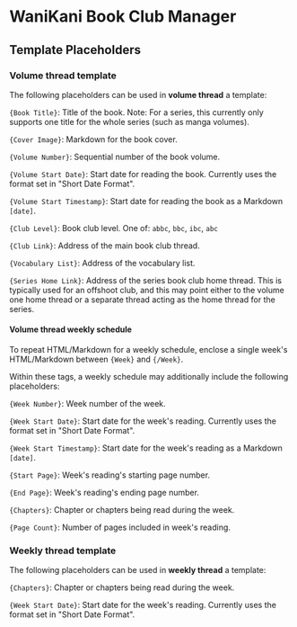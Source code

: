 # WaniKani Book Club Manager

## Template Placeholders

### Volume thread template

The following placeholders can be used in **volume thread** a template:

`{Book Title}`: Title of the book.  Note: For a series, this currently only supports one title for the whole series (such as manga volumes).

`{Cover Image}`: Markdown for the book cover.

`{Volume Number}`: Sequential number of the book volume.

`{Volume Start Date}`: Start date for reading the book.  Currently uses the format set in "Short Date Format".

`{Volume Start Timestamp}`:  Start date for reading the book as a Markdown `[date]`.

`{Club Level}`: Book club level.  One of: `abbc`, `bbc`, `ibc`, `abc`

`{Club Link}`: Address of the main book club thread.

`{Vocabulary List}`: Address of the vocabulary list.

`{Series Home Link}`: Address of the series book club home thread.  This is typically used for an offshoot club, and this may point either to the volume one home thread or a separate thread acting as the home thread for the series.

#### Volume thread weekly schedule

To repeat HTML/Markdown for a weekly schedule, enclose a single week's HTML/Markdown between `{Week}` and `{/Week}`.

Within these tags, a weekly schedule may additionally include the following placeholders:

`{Week Number}`: Week number of the week.

`{Week Start Date}`: Start date for the week's reading.  Currently uses the format set in "Short Date Format".

`{Week Start Timestamp}`: Start date for the week's reading as a Markdown `[date]`.

`{Start Page}`: Week's reading's starting page number.

`{End Page}`: Week's reading's ending page number.

`{Chapters}`: Chapter or chapters being read during the week.

`{Page Count}`: Number of pages included in week's reading.

### Weekly thread template

The following placeholders can be used in **weekly thread** a template:

`{Chapters}`: Chapter or chapters being read during the week.

`{Week Start Date}`: Start date for the week's reading.  Currently uses the format set in "Short Date Format".

